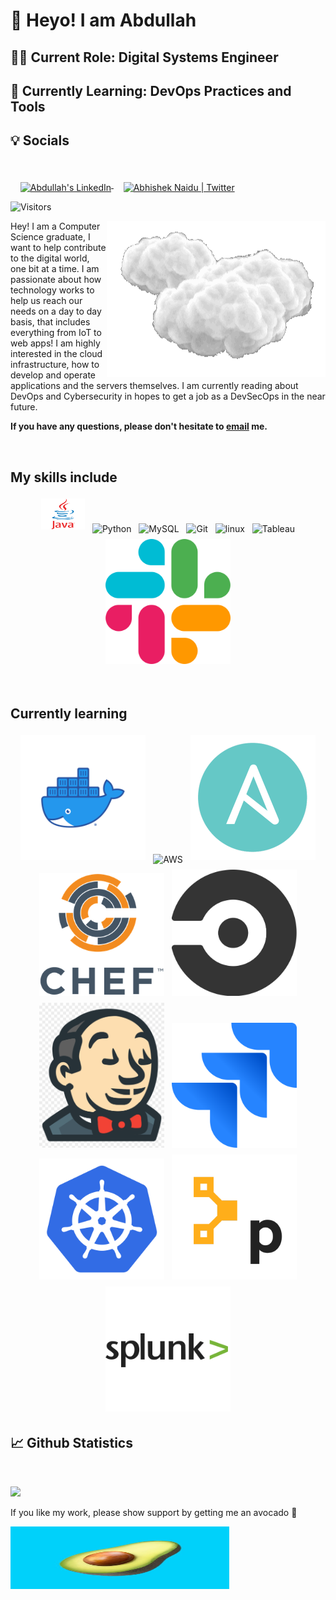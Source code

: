 # 👋 Heyo! I am Abdullah
## 🧑‍💻 Current Role: Digital Systems Engineer
## 🌱 Currently Learning: DevOps Practices and Tools
## 💡 Socials
<br>

&nbsp;&nbsp;&nbsp;
<a href="https://www.linkedin.com/in/aalromaihi/">
  <img align="middle" alt="Abdullah's LinkedIn" width="30px" src="https://raw.githubusercontent.com/peterthehan/peterthehan/master/assets/linkedin.svg" />
</a>
&nbsp;&nbsp;&nbsp;
<a href="https://twitter.com/AbdulllahAR_">
  <img align="middle" alt="Abhishek Naidu | Twitter" width="30px" src="https://raw.githubusercontent.com/peterthehan/peterthehan/master/assets/twitter.svg" />
</a>


![Visitors](https://api.visitorbadge.io/api/visitors?path=https%3A%2F%2Fgithub.com%2Fabdocado%2Fabdocado.git&label=Visitors&countColor=%23ba68c8)

<img src="https://github.com/abdocado/abdocado/blob/main/resources/icegif-1037.gif" width="350" height="250" align="right"/>

Hey! I am a Computer Science graduate, I want to help contribute to the digital world, one bit at a time. I am passionate about how technology works to help us reach our needs on a day to day basis, that includes everything from IoT to web apps! I am highly interested in the cloud infrastructure, how to develop and operate applications and the servers themselves. I am currently reading about DevOps and Cybersecurity in hopes to get a job as a DevSecOps in the near future.

**If you have any questions, please don't hesitate to [email](mailto:abdullah.arjobs@gmail.com) me.**

<br>

## My skills include
<p align="center">
	<img title="Java" alt="Java" src="https://github.com/abdocado/abdocado/blob/main/resources/java-60-1174953.webp" width="70" height="50" style="vertical-align:down; margin:4px"/>
	<img title="Python" alt="Python" src="https://raw.githubusercontent.com/Thomas-George-T/Thomas-George-T/master/assets/python.svg" width="40" height="40" style="vertical-align:down; margin:4px"/>
	<img title="MySQL" alt="MySQL" src="https://raw.githubusercontent.com/Thomas-George-T/Thomas-George-T/master/assets/mysql.svg" width="40" height="40" style="vertical-align:down; margin:4px"/>
	<img title="Git" alt="Git" src="https://raw.githubusercontent.com/Thomas-George-T/Thomas-George-T/master/assets/git.svg" width="70" height="40" style="vertical-align:down; margin:4px"/>
	<img title="linux" alt="linux" src="https://raw.githubusercontent.com/Thomas-George-T/Thomas-George-T/master/assets/linux-tux.svg" width="40" style="vertical-align:down; margin:4px"/>	
	<img title="Tableau" alt="Tableau" src="https://raw.githubusercontent.com/Thomas-George-T/Thomas-George-T/master/assets/tableau.svg" width="200" style="vertical-align:down; margin:4px"/>
    <img title="Slack" alt="Slack" src="/resources/slack.png" width="200" style="vertical-align:down; margin:4px"/>

</p>

<br>

## Currently learning

<p align="center">
    <img title="Docker" alt="Docker" src="/resources/Moby-logo-sm.webp" width="200" style="vertical-align:down; margin:4px"/>
	<img title="AWS" alt="AWS" src="https://raw.githubusercontent.com/Thomas-George-T/Thomas-George-T/master/assets/aws.svg" width="60" height="40" style="vertical-align:down; margin:4px"/>
    <img title="Ansible" alt="Ansible" src="/resources/ansible.png" width="200" style="vertical-align:down; margin:4px"/>
    <img title="Chef" alt="Chef" src="/resources/chef.png" width="200" style="vertical-align:down; margin:4px"/>
    <img title="CircleCI" alt="CircleCI" src="/resources/CircleCI.png" width="200" style="vertical-align:down; margin:4px"/>
    <img title="Jenkins" alt="Jenkins" src="/resources/jenkins.png" width="200" style="vertical-align:down; margin:4px"/>
    <img title="Jira" alt="Jira" src="/resources/jira.png" width="200" style="vertical-align:down; margin:4px"/>
    <img title="Kubernetes" alt="Kubernetes" src="/resources/kubernetes.png" width="200" style="vertical-align:down; margin:4px"/>
    <img title="Puppet" alt="Puppet" src="/resources/puppet.png" width="200" style="vertical-align:down; margin:4px"/>
	<img title="Splunk" alt="Splunk" src="/resources/splunk.png" width="200" style="vertical-align:down; margin:4px"/>
	
</p>


## 📈 Github Statistics
<br>

[![](https://github-readme-stats.vercel.app/api?username=abdocado&&hide=stars&show_icons=true&theme=github_dark)](https://github.com/anuraghazra/github-readme-stats)
<br>

If you like my work, please show support by getting me an avocado 🥑

<a href=https://www.buymeacoffee.com/abdullaharM><img src="/resources/avocad.jpeg" alt="Buy me an avocado!" width="350" height="100"></a>